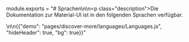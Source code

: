 module.exports = "# Sprachen\n\n<p class=\"description\">Die Dokumentation zur Material-UI ist in den folgenden Sprachen verfügbar.</p>\n\n{{\"demo\": \"pages/discover-more/languages/Languages.js\", \"hideHeader\": true, \"bg\": true}}"